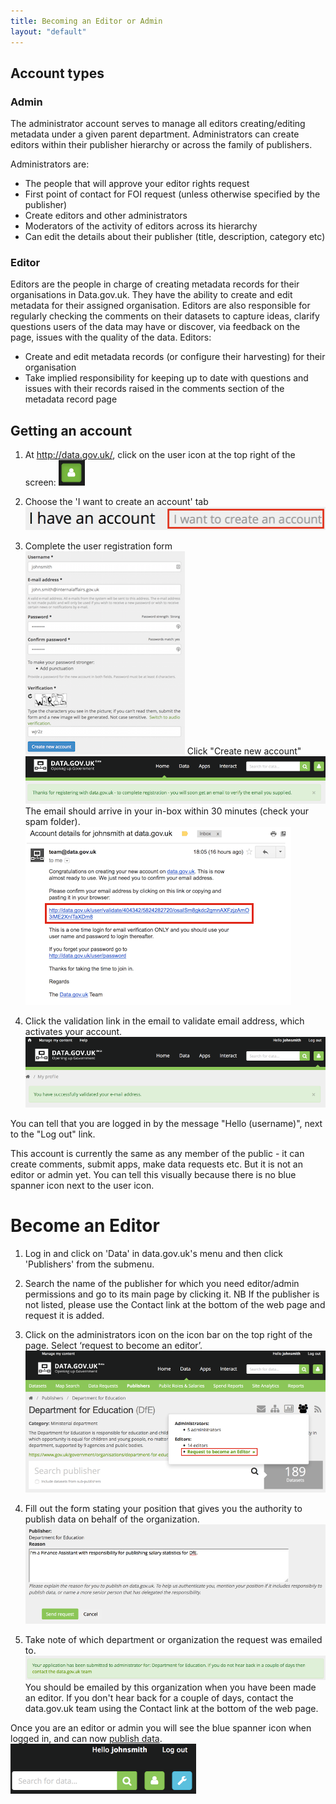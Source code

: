 ```yaml
---
title: Becoming an Editor or Admin
layout: "default"
---
```


## Account types

### Admin

The administrator account serves to manage all editors creating/editing metadata under a given parent department. Administrators can create editors within their publisher hierarchy or across the family of publishers.

Administrators are:

* The people that will approve your editor rights request
* First point of contact for FOI request (unless otherwise specified by the publisher)
* Create editors and other administrators
* Moderators of the activity of editors across its hierarchy
* Can edit the details about their publisher (title, description, category etc)

### Editor

Editors are the people in charge of creating metadata records for their organisations in Data.gov.uk. They have the ability to create and edit metadata for their assigned organisation. Editors are also responsible for regularly checking the comments on their datasets to capture ideas, clarify questions users of the data may have or discover, via feedback on the page, issues with the quality of the data. Editors:

* Create and edit metadata records (or configure their harvesting) for their organisation
* Take implied responsibility for keeping up to date with questions and issues with their records raised in the comments section of the metadata record page

## Getting an account

1. At <http://data.gov.uk/>, click on the user icon at the top right of the screen: ![user button](images/user_button.png)

2. Choose the 'I want to create an account' tab ![create account](images/user_select.png)

3. Complete the user registration form
![user register form](images/user_register_thumb.png)
Click "Create new account"
![user register post message](images/user_register2.png)
The email should arrive in your in-box within 30 minutes (check your spam folder).
![user validation email](images/user_register_email_thumb.png)

4. Click the validation link in the email to validate email address, which activates your account.
![user validation email](images/user_register_validated.png)

You can tell that you are logged in by the message "Hello (username)", next to the "Log out" link.

This account is currently the same as any member of the public - it can create comments, submit apps, make data requests etc. But it is not an editor or admin yet. You can tell this visually because there is no blue spanner icon next to the user icon.

# Become an Editor

1. Log in and click on 'Data' in data.gov.uk's menu and then click 'Publishers' from the submenu.

2. Search the name of the publisher for which you need editor/admin permissions and go to its main page by clicking it. NB If the publisher is not listed, please use the Contact link at the bottom of the web page and request it is added.

3. Click on the administrators icon on the icon bar on the top right of the page. Select ‘request to become an editor’.
![editor request link](images/become_editor_request_link.png)

4. Fill out the form stating your position that gives you the authority to publish data on behalf of the organization.
![editor request form](images/become_editor_request_form.png)

5. Take note of which department or organization the request was emailed to. 
![editor request response](images/become_editor_request_submitted.png)
You should be emailed by this organization when you have been made an editor. If you don't hear back for a couple of days, contact the data.gov.uk team using the Contact link at the bottom of the web page.

Once you are an editor or admin you will see the blue spanner icon when logged in, and can now [publish data](publishing_on_data_gov_uk_overview.html).
![editor spanner](images/become_editor_spanner.png)

